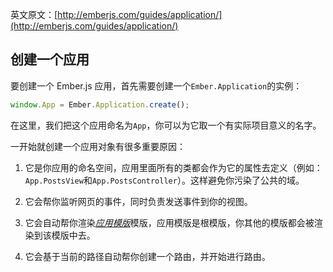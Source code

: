 英文原文：[http://emberjs.com/guides/application/](http://emberjs.com/guides/application/)

## 创建一个应用

要创建一个 Ember.js 应用，首先需要创建一个`Ember.Application`的实例：

```javascript
window.App = Ember.Application.create();
```

在这里，我们把这个应用命名为`App`，你可以为它取一个有实际项目意义的名字。

一开始就创建一个应用对象有很多重要原因：

1. 它是你应用的命名空间，应用里面所有的类都会作为它的属性去定义（例如：`App.PostsView`和`App.PostsController`）。这样避免你污染了公共的域。

2. 它会帮你监听网页的事件，同时负责发送事件到你的视图。

3. 它会自动帮你渲染[_应用模版_](/guides/application/the-application-template)模版，应用模版是根模版，你其他的模版都会被渲染到该模版中去。

4. 它会基于当前的路径自动帮你创建一个路由，并开始进行路由。
